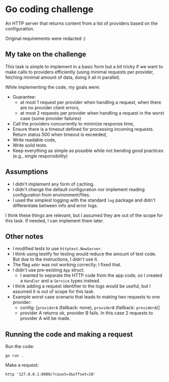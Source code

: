 # Go coding challenge

An HTTP server that returns content from a list of providers based on the configuration.

Original requirements were redacted :)

## My take on the challenge

This task is simple to implement in a basic form but a bit tricky if we want to make calls to providers efficiently (using minimal requests per provider, fetching minimal amount of data, doing it all in parallel).

While implementing the code, my goals were:
- Guarantee:
  - at most 1 request per provider when handling a request, when there are no provider client errors,
  - at most 2 requests per provider when handling a request in the worst case (some provider failures)
- Call the providers concurrently to minimize response time,
- Ensure there is a timeout defined for processing incoming requests. Return status 500 when timeout is exceeded,
- Write readable code,
- Write solid tests.
- Keep everything as simple as possible while not bending good practices (e.g., single responsibility)

## Assumptions

- I didn't implement any form of caching.
- I didn't change the default configuration nor implement reading configuration from environment/files.
- I used the simplest logging with the standard `log` package and didn't differentiate between info and error logs.

I think these things are relevant, but I assumed they are out of the scope for this task. If needed, I can implement them later.

## Other notes

- I modified tests to use `httptest.NewServer`.
- I think using testify for testing would reduce the amount of test code. But due to the instructions, I didn't use it.
- The flag `addr` was not working correctly; I fixed that.
- I didn't use pre-existing `App` struct.
    - I wanted to separate the HTTP code from the app code, so I created a `Handler` and a `Service` types instead.
- I think adding a request identifier to the logs would be useful, but I assumed it is out of scope for this task.
- Example worst case scenario that leads to making two requests to one provider: 
  - config: [`providerA` (fallback: none), `providerB` (fallback: `providerA`)]
  - provider A returns ok, provider B fails. In this case 2 requests to provider A will be made.

## Running the code and making a request

Run the code:

    go run .

Make a request:

    http '127.0.0.1:8080/?count=3&offset=10'